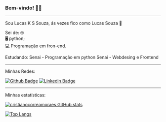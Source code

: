 ### Bem-vindo! 🙋‍♂️

<hr>

Sou Lucas K S Souza, ás vezes fico como Lucas Souza 🙂

Sei de: 🤓 <br>
🖥️ python; <br>
💻 Programação em fron-end. <br>

Estudando:
Senai - Programação em python
Senai - Webdesing e Frontend

 <hr>
 
Minhas Redes:

[![Github Badge](https://img.shields.io/badge/-Github-000?style=flat-square&logo=Github&logoColor=white&link=https://github.com/ls1w)](https://github.com/ls1w)
[![Linkedin Badge](https://img.shields.io/badge/-LinkedIn-blue?style=flat-square&logo=Linkedin&logoColor=white&link=https://www.linkedin.com/in/lucas-kss-souza-program/)](https://www.linkedin.com/in/lucas-kss-souza-program/)

<hr>

Minhas estatísticas:

[![cristianocorreamoraes GitHub stats](https://github-readme-stats.vercel.app/api?username=ls1w)](https://github.com/ls1w/github-readme-stats)

[![Top Langs](https://github-readme-stats.vercel.app/api/top-langs/?username=ls1w&layout=compact)](https://github.com/ls1w/github-readme-stats)
